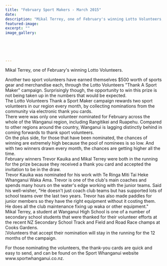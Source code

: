 ```yaml
---
title: "February Sport Makers - March 2015"
date: 
description: "Mikal Terrey, one of February's winning Lotto Volunteers, from the Wanganui Midweek article 12/3/15..."
featured-image: 
excerpt: ""
image_gallery:
    
    
    
    
    
---
```


<p>Mikal Terrey, one of February's winning Lotto Volunteers.</p>
<p>Another two sport volunteers have earned themselves $500 worth of sports gear and merchandise each, through the Lotto Volunteers "Thank A Sport Maker" campaign. Surprisingly though, the opportunity to win this prize is not being taken up in the numbers that would be expected.<br />The Lotto Volunteers Thank a Sport Maker campaign rewards two sport volunteers in our region every month, by collecting nominations from the community via electronic thank you cards.<br />There were was only one volunteer nominated for February across the whole of the Wanganui region, including Rangitikei and Ruapehu. Compared to other regions around the country, Wanganui is lagging distinctly behind in coming forwards to thank sport volunteers.<br />On the plus side, for those that have been nominated, the chances of winning are extremely high because the pool of nominees is so low. And with two winners drawn every month, the chances are getting higher all the time.<br />February winners Trevor Kauika and Mikal Terrey were both in the running for the prize because they received a thank you card and accepted the invitation to be in the draw.<br />Trevor Kauika was nominated for his work with Te Ringa Miti Tai Heke Whanganui Waka Ama. Trevor is one of the club's main coaches and spends many hours on the water's edge working with the junior teams. Said his well-wisher, "He doesn't just coach club teams but has supported lots of school teams over the last two years. Trevor has also made paddles for junior members so they have the right equipment without it costing them. He does all the club maintenance fixing up waka or other equipment."<br />Mikal Terrey, a student at Wanganui High School is one of a number of secondary school students that were thanked for their volunteer efforts at the recent NZ Secondary School Track and Field and Road Race champs at Cooks Gardens.<br />&brvbar;Volunteers that accept their nomination will stay in the running for the 12 months of the campaign.</p>
<p>For those nominating the volunteers, the thank-you cards are quick and easy to send, and can be found on the Sport Whanganui website www.sportwhanganui.co.nz.</p>

